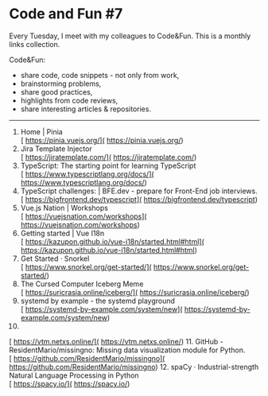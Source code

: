 # Code and Fun \#7

Every Tuesday, I meet with my colleagues to Code&Fun. This is a monthly links collection. 

Code&Fun:

* share code, code snippets - not only from work,
* brainstorming problems,
* share good practices,
* highlights from code reviews,
* share interesting articles & repositories.

---

1. Home \| Pinia  
[ https://pinia.vuejs.org/]( https://pinia.vuejs.org/)
2. Jira Template Injector  
[ https://jiratemplate.com/]( https://jiratemplate.com/)
3. TypeScript: The starting point for learning TypeScript  
[ https://www.typescriptlang.org/docs/]( https://www.typescriptlang.org/docs/)
4. TypeScript challenges: \| BFE.dev - prepare for Front-End job interviews.  
[ https://bigfrontend.dev/typescript]( https://bigfrontend.dev/typescript)
5. Vue.js Nation \| Workshops  
[ https://vuejsnation.com/workshops]( https://vuejsnation.com/workshops)
6. Getting started \| Vue I18n  
[ https://kazupon.github.io/vue-i18n/started.html#html]( https://kazupon.github.io/vue-i18n/started.html#html)
7. Get Started · Snorkel  
[ https://www.snorkel.org/get-started/]( https://www.snorkel.org/get-started/)
8. The Cursed Computer Iceberg Meme  
[ https://suricrasia.online/iceberg/]( https://suricrasia.online/iceberg/)
9. systemd by example - the systemd playground  
[ https://systemd-by-example.com/system/new]( https://systemd-by-example.com/system/new)
10.   
[ https://vtm.netxs.online/]( https://vtm.netxs.online/)
11. GitHub - ResidentMario/missingno: Missing data visualization module for Python.  
[ https://github.com/ResidentMario/missingno]( https://github.com/ResidentMario/missingno)
12. spaCy · Industrial-strength Natural Language Processing in Python  
[ https://spacy.io/]( https://spacy.io/)
